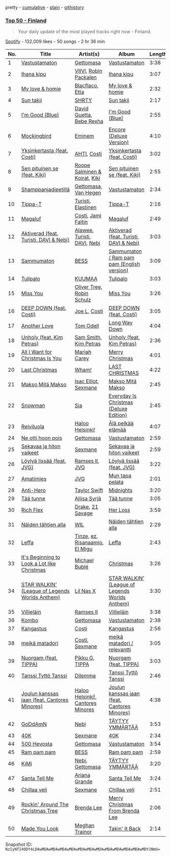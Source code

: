 pretty - [cumulative](/playlists/cumulative/37i9dQZEVXbMxcczTSoGwZ.md) - [plain](/playlists/plain/37i9dQZEVXbMxcczTSoGwZ) - [githistory](https://github.githistory.xyz/mackorone/spotify-playlist-archive/blob/main/playlists/plain/37i9dQZEVXbMxcczTSoGwZ)

### [Top 50 \- Finland](https://open.spotify.com/playlist/37i9dQZEVXbMxcczTSoGwZ)

> Your daily update of the most played tracks right now \- Finland.

[Spotify](https://open.spotify.com/user/spotify) - 132,009 likes - 50 songs - 2 hr 36 min

| No. | Title | Artist(s) | Album | Length |
|---|---|---|---|---|
| 1 | [Vastustamaton](https://open.spotify.com/track/12zIIWVV5guPmsV7yQGsOM) | [Gettomasa](https://open.spotify.com/artist/5sDIQrB2V7pRAdNM8dEc7g) | [Vastustamaton](https://open.spotify.com/album/5fBjqqe9iRNbfWR5q6w5E7) | 3:38 |
| 2 | [Ihana kipu](https://open.spotify.com/track/4EXBxZeqKIayJa65KtAwZw) | [VIIVI](https://open.spotify.com/artist/3OrwN1mr1zEbdm0OqnPphh), [Robin Packalen](https://open.spotify.com/artist/4Q4b4S784htx6DtxcMUfMO) | [Ihana kipu](https://open.spotify.com/album/3XxoOZ0yPeoig9wjK31bR7) | 3:07 |
| 3 | [My love & homie](https://open.spotify.com/track/2Xt73nX1u3QHzJmQlpuGMP) | [Blacflaco](https://open.spotify.com/artist/7pRRxojl7QoW1M7s4Zhxo4), [Etta](https://open.spotify.com/artist/3Lc2yroP05lRK5z9NtQTkc) | [My love & homie](https://open.spotify.com/album/7tPPPHCyPzRgAiYzxapWlj) | 2:32 |
| 4 | [Sun takii](https://open.spotify.com/track/3dMSUouXkSMQRxrn5tQFB6) | [SHRTY](https://open.spotify.com/artist/0hidKEfknd2aNabseugaN2) | [Sun takii](https://open.spotify.com/album/05NutfwAQPoswnCT1g7bRV) | 2:17 |
| 5 | [I'm Good \(Blue\)](https://open.spotify.com/track/4uUG5RXrOk84mYEfFvj3cK) | [David Guetta](https://open.spotify.com/artist/1Cs0zKBU1kc0i8ypK3B9ai), [Bebe Rexha](https://open.spotify.com/artist/64M6ah0SkkRsnPGtGiRAbb) | [I'm Good \(Blue\)](https://open.spotify.com/album/7M842DMhYVALrXsw3ty7B3) | 2:55 |
| 6 | [Mockingbird](https://open.spotify.com/track/561jH07mF1jHuk7KlaeF0s) | [Eminem](https://open.spotify.com/artist/7dGJo4pcD2V6oG8kP0tJRR) | [Encore \(Deluxe Version\)](https://open.spotify.com/album/1kTlYbs28MXw7hwO0NLYif) | 4:10 |
| 7 | [Yksinkertasta \(feat\. Costi\)](https://open.spotify.com/track/3Ksvxtooh9DzGfWv64bYkp) | [AHTI](https://open.spotify.com/artist/2E93OTghhH2JKYUWt48gFK), [Costi](https://open.spotify.com/artist/5BTRN678gL6XT4kv3TBopQ) | [Yksinkertasta \(feat\. Costi\)](https://open.spotify.com/album/0YfoYV4U9TGs6vLEZ2OoDy) | 3:02 |
| 8 | [Sen pituinen se \(feat\. Kiki\)](https://open.spotify.com/track/79Hll9uh2wBbKqDJc4LuXl) | [Roope Salminen & Koirat](https://open.spotify.com/artist/3OElmmR1D18e4dPTISAF5r), [Kiki](https://open.spotify.com/artist/5zod5X1F6ZTshIfpg2vVAF) | [Sen pituinen se \(feat\. Kiki\)](https://open.spotify.com/album/49D3EeuhiTRjIHT8o1tqqN) | 2:55 |
| 9 | [Shamppanjadieetillä](https://open.spotify.com/track/3KOKML3DT5AbPOQYWjBZTh) | [Gettomasa](https://open.spotify.com/artist/5sDIQrB2V7pRAdNM8dEc7g), [Van Hegen](https://open.spotify.com/artist/5SpJ7wupgkKXKKpMATIhe9) | [Vastustamaton](https://open.spotify.com/album/5fBjqqe9iRNbfWR5q6w5E7) | 2:34 |
| 10 | [Tippa\-T](https://open.spotify.com/track/6qverLcFcryBhJBgomIZjw) | [Turisti](https://open.spotify.com/artist/6IKJyoGeFRCRDb90U6AEzp), [Elastinen](https://open.spotify.com/artist/7DdW8Ert3Z36hb1FkaZWiI) | [Tippa\-T](https://open.spotify.com/album/4DaSkc8aIg2Kqk7vqdwoDo) | 2:16 |
| 11 | [Magaluf](https://open.spotify.com/track/66uNjN5dWYiyJ6I4GttOgg) | [Costi](https://open.spotify.com/artist/5BTRN678gL6XT4kv3TBopQ), [Jami Faltin](https://open.spotify.com/artist/7CPIskNnQ0GYgQa3NkcLMf) | [Magaluf](https://open.spotify.com/album/26rG3cfmL07TaJymnczwd4) | 2:49 |
| 12 | [Aktiverad \(feat\. Turisti, DAVI & Nebi\)](https://open.spotify.com/track/7jWTlHrI7yiqOrXekfVPW2) | [Alawee](https://open.spotify.com/artist/1eAyilKA1p82m0SkoEZ8dB), [Turisti](https://open.spotify.com/artist/6IKJyoGeFRCRDb90U6AEzp), [DAVI](https://open.spotify.com/artist/6SZyjpoIRcvW29wO1u0ouV), [Nebi](https://open.spotify.com/artist/0GFEJvcMqGLuhOUUZJavP4) | [Aktiverad \(feat\. Turisti, DAVI & Nebi\)](https://open.spotify.com/album/7Ez6knBilI0ksP6BUgK6oG) | 3:03 |
| 13 | [Sammumaton](https://open.spotify.com/track/7BI3gFHdPNtstVEetNx7w6) | [BESS](https://open.spotify.com/artist/63RF3q8ejWJup6nAPb3KLw) | [Sammumaton / Ram pam pam \(English version\)](https://open.spotify.com/album/70CtDYgaNgKHl6B9jo7RII) | 3:09 |
| 14 | [Tulipalo](https://open.spotify.com/track/0lPrY8sXUen0bqga0BIeWa) | [KUUMAA](https://open.spotify.com/artist/3YC5DVJDjyazvB8hxJSybr) | [Tulipalo](https://open.spotify.com/album/0xWe0flvzmTrZOZ7FztHCa) | 3:03 |
| 15 | [Miss You](https://open.spotify.com/track/73vIOb4Q7YN6HeJTbscRx5) | [Oliver Tree](https://open.spotify.com/artist/6TLwD7HPWuiOzvXEa3oCNe), [Robin Schulz](https://open.spotify.com/artist/3t5xRXzsuZmMDkQzgOX35S) | [Miss You](https://open.spotify.com/album/32G4vFNwLJQjpzkOoGEUUo) | 3:26 |
| 16 | [DEEP DOWN \(feat\. Costi\)](https://open.spotify.com/track/2h9FYDFYIScQ4dHtsL70gn) | [Joe L](https://open.spotify.com/artist/1zNcOiKaCyEKnoHpc8QNra), [Costi](https://open.spotify.com/artist/5BTRN678gL6XT4kv3TBopQ) | [DEEP DOWN \(feat\. Costi\)](https://open.spotify.com/album/7DoCR048Uthto8y9NkYjOC) | 3:05 |
| 17 | [Another Love](https://open.spotify.com/track/7jtQIBanIiJOMS6RyCx6jZ) | [Tom Odell](https://open.spotify.com/artist/2txHhyCwHjUEpJjWrEyqyX) | [Long Way Down](https://open.spotify.com/album/0KGBW1MQtC2aFPCDUdAkdJ) | 4:04 |
| 18 | [Unholy \(feat\. Kim Petras\)](https://open.spotify.com/track/3nqQXoyQOWXiESFLlDF1hG) | [Sam Smith](https://open.spotify.com/artist/2wY79sveU1sp5g7SokKOiI), [Kim Petras](https://open.spotify.com/artist/3Xt3RrJMFv5SZkCfUE8C1J) | [Unholy \(feat\. Kim Petras\)](https://open.spotify.com/album/0gX9tkL5njRax8ymWcXARi) | 2:36 |
| 19 | [All I Want for Christmas Is You](https://open.spotify.com/track/0bYg9bo50gSsH3LtXe2SQn) | [Mariah Carey](https://open.spotify.com/artist/4iHNK0tOyZPYnBU7nGAgpQ) | [Merry Christmas](https://open.spotify.com/album/61ulfFSmmxMhc2wCdmdMkN) | 4:01 |
| 20 | [Last Christmas](https://open.spotify.com/track/2FRnf9qhLbvw8fu4IBXx78) | [Wham!](https://open.spotify.com/artist/5lpH0xAS4fVfLkACg9DAuM) | [LAST CHRISTMAS](https://open.spotify.com/album/6egzU9NKfora01qaNbvwfZ) | 4:22 |
| 21 | [Makso Mitä Makso](https://open.spotify.com/track/2G1gCuldjtW9xcN1n1yenB) | [Isac Elliot](https://open.spotify.com/artist/3aD9K1zaLQ3G7yp9XV5E4D), [Sexmane](https://open.spotify.com/artist/2JSX0lIYekUp6F301cTHkq) | [Makso Mitä Makso](https://open.spotify.com/album/0S8l92CyIZbgGzvQL5QpbK) | 2:45 |
| 22 | [Snowman](https://open.spotify.com/track/7uoFMmxln0GPXQ0AcCBXRq) | [Sia](https://open.spotify.com/artist/5WUlDfRSoLAfcVSX1WnrxN) | [Everyday Is Christmas \(Deluxe Edition\)](https://open.spotify.com/album/2vcGYJcPfXUmCdcXXqqukg) | 2:45 |
| 23 | [Reiviluola](https://open.spotify.com/track/1RCQAeceDgtbD7WVLWr05S) | [Haloo Helsinki!](https://open.spotify.com/artist/0JTMRuiDzOCjWuYtWMgv2s) | [Älä pelkää elämää](https://open.spotify.com/album/6CHpJofiGTiA1GjaKbqpfo) | 4:07 |
| 24 | [Ne otti hoon pois](https://open.spotify.com/track/3MekCg06LOHRmSI3HLM7cO) | [Gettomasa](https://open.spotify.com/artist/5sDIQrB2V7pRAdNM8dEc7g) | [Vastustamaton](https://open.spotify.com/album/5fBjqqe9iRNbfWR5q6w5E7) | 2:59 |
| 25 | [Sekavaa ja hiton vaikeet](https://open.spotify.com/track/6bwGTXDFEoW3d6W6kE1LMT) | [Sexmane](https://open.spotify.com/artist/2JSX0lIYekUp6F301cTHkq) | [Sekavaa ja hiton vaikeet](https://open.spotify.com/album/0NVcNe049YbVzoiV5kfQ1X) | 2:59 |
| 26 | [Löylyä lissää \(feat\. JVG\)](https://open.spotify.com/track/77Xs6TA4v3Eems2C0fM1sR) | [Ramses II](https://open.spotify.com/artist/0PI47Yot4sf9TVpnINMnPC), [JVG](https://open.spotify.com/artist/55mdlQp6zN8zdyIYB9DDQj) | [Löylyä lissää \(feat\. JVG\)](https://open.spotify.com/album/1TVdx8E2Aq9fyGh8dkgtPF) | 3:22 |
| 27 | [Amatimies](https://open.spotify.com/track/0WzmYcHhfkchwvZagvItxK) | [JVG](https://open.spotify.com/artist/55mdlQp6zN8zdyIYB9DDQj) | [Mun tapa pelata](https://open.spotify.com/album/27Khq95w5Gzg522w4It8TK) | 2:01 |
| 28 | [Anti\-Hero](https://open.spotify.com/track/0V3wPSX9ygBnCm8psDIegu) | [Taylor Swift](https://open.spotify.com/artist/06HL4z0CvFAxyc27GXpf02) | [Midnights](https://open.spotify.com/album/151w1FgRZfnKZA9FEcg9Z3) | 3:20 |
| 29 | [Tää tunne](https://open.spotify.com/track/4CUwPg9TWRoXYbPaB5K6oU) | [Aliisa Syrjä](https://open.spotify.com/artist/22MRXgWTSxSeQG9NLCMezd) | [Tää tunne](https://open.spotify.com/album/3nAhQyPcUPixMmaubT3Ecq) | 3:05 |
| 30 | [Rich Flex](https://open.spotify.com/track/1bDbXMyjaUIooNwFE9wn0N) | [Drake](https://open.spotify.com/artist/3TVXtAsR1Inumwj472S9r4), [21 Savage](https://open.spotify.com/artist/1URnnhqYAYcrqrcwql10ft) | [Her Loss](https://open.spotify.com/album/5MS3MvWHJ3lOZPLiMxzOU6) | 3:59 |
| 31 | [Näiden tähtien alla](https://open.spotify.com/track/4RjP1NfFGbCF4rFY298jnA) | [WIL](https://open.spotify.com/artist/0u24i6ZS1dxwPzDPuM0qqT) | [Näiden tähtien alla](https://open.spotify.com/album/0eJFW5pm8DaRo6DuObgu4K) | 2:29 |
| 32 | [Leffa](https://open.spotify.com/track/32lTOYfEDhk8tfCNULYk4v) | [Tinze](https://open.spotify.com/artist/4qJvgIwFCBKz0kTfi2B0S9), [ez](https://open.spotify.com/artist/13b4x7l89ymNwCrh4dKmje), [Risanaamio](https://open.spotify.com/artist/6OXLXB2OU0FBgIAHqsINyx), [El Migu](https://open.spotify.com/artist/52e3RF8S2V0QuVf3X1MNGq) | [Leffa](https://open.spotify.com/album/2K1QT0iPEOEewwEJQqmApV) | 2:43 |
| 33 | [It's Beginning to Look a Lot like Christmas](https://open.spotify.com/track/0lLdorYw7lVrJydTINhWdI) | [Michael Bublé](https://open.spotify.com/artist/1GxkXlMwML1oSg5eLPiAz3) | [Christmas](https://open.spotify.com/album/3CKVXhODttZebJAzjUs2un) | 3:26 |
| 34 | [STAR WALKIN' \(League of Legends Worlds Anthem\)](https://open.spotify.com/track/38T0tPVZHcPZyhtOcCP7pF) | [Lil Nas X](https://open.spotify.com/artist/7jVv8c5Fj3E9VhNjxT4snq) | [STAR WALKIN' \(League of Legends Worlds Anthem\)](https://open.spotify.com/album/0aIy6J8M9yHTnjtRu81Nr9) | 3:30 |
| 35 | [Villieläin](https://open.spotify.com/track/0hR9rAzfwW8EuutTXdSzuF) | [Ramses II](https://open.spotify.com/artist/0PI47Yot4sf9TVpnINMnPC) | [Villieläin](https://open.spotify.com/album/2rZeRZDAChITruWkjr1ihC) | 3:38 |
| 36 | [Kombo](https://open.spotify.com/track/05Fn1zIHdLdG6zLZaU4ugU) | [Gettomasa](https://open.spotify.com/artist/5sDIQrB2V7pRAdNM8dEc7g) | [Vastustamaton](https://open.spotify.com/album/5fBjqqe9iRNbfWR5q6w5E7) | 2:38 |
| 37 | [Kangastus](https://open.spotify.com/track/5zHwltOissBAu6ZedTFFLW) | [Costi](https://open.spotify.com/artist/5BTRN678gL6XT4kv3TBopQ) | [Kangastus](https://open.spotify.com/album/5WoeDkYtOJyfQXSh4WsKje) | 2:56 |
| 38 | [meikä matadori](https://open.spotify.com/track/2QNcMX51ubQSyLcNPly7Xa) | [Costi](https://open.spotify.com/artist/5BTRN678gL6XT4kv3TBopQ), [Sexmane](https://open.spotify.com/artist/2JSX0lIYekUp6F301cTHkq) | [meikä matadori / relevantti](https://open.spotify.com/album/7t89lzNCLOSgKOSpBYMhCD) | 3:05 |
| 39 | [Nuorgam \(feat\. TIPPA\)](https://open.spotify.com/track/64fagmhTnpUkqm9ngt7xWd) | [Pikku G](https://open.spotify.com/artist/52k2KcEXIZTnYD2EpOoJiZ), [TIPPA](https://open.spotify.com/artist/0kWknKjD7r2hNh8KntEx59) | [Nuorgam \(feat\. TIPPA\)](https://open.spotify.com/album/5AFpQZZC9syQHjCv4dUIXV) | 3:03 |
| 40 | [Tanssi Tyttö Tanssi](https://open.spotify.com/track/7wAh8Hbsv4QX6AavYDcrhM) | [Dilemma](https://open.spotify.com/artist/6d2cna6ab3mL140jbRNXqV) | [Tanssi Tyttö Tanssi](https://open.spotify.com/album/3jM55qyqvGinFgzJFoLc1G) | 2:46 |
| 41 | [Joulun kanssas jaan \(feat\. Cantores Minores\)](https://open.spotify.com/track/3RCxl6HWK4ADOzMbY8FZCw) | [Haloo Helsinki!](https://open.spotify.com/artist/0JTMRuiDzOCjWuYtWMgv2s), [Cantores Minores](https://open.spotify.com/artist/6ibKc7zCn0f7pIVEXvhIJB) | [Joulun kanssas jaan \(feat\. Cantores Minores\)](https://open.spotify.com/album/4hUrMPSpOYKLtDqdi8zlOS) | 4:38 |
| 42 | [GoDdAmN](https://open.spotify.com/track/27KdLYj7Alpe6y3UxC87ga) | [Nebi](https://open.spotify.com/artist/0GFEJvcMqGLuhOUUZJavP4) | [TÄYTYY YMMÄRTÄÄ](https://open.spotify.com/album/0z7fO2qk3chpSwcktMZ1Ba) | 3:53 |
| 43 | [40K](https://open.spotify.com/track/48GrbwydcMUFPfKrSeq6K0) | [Sexmane](https://open.spotify.com/artist/2JSX0lIYekUp6F301cTHkq) | [40K](https://open.spotify.com/album/23snaZbhW9jzET6wWtiEPk) | 2:34 |
| 44 | [500 Hevosta](https://open.spotify.com/track/3HD1IgJXdTI3guoBatBVSG) | [Gettomasa](https://open.spotify.com/artist/5sDIQrB2V7pRAdNM8dEc7g) | [Vastustamaton](https://open.spotify.com/album/5fBjqqe9iRNbfWR5q6w5E7) | 3:54 |
| 45 | [Ram pam pam](https://open.spotify.com/track/55qPuI6NekVyNPM6kh5DN4) | [BESS](https://open.spotify.com/artist/63RF3q8ejWJup6nAPb3KLw) | [Ram pam pam](https://open.spotify.com/album/6wKDISYcXTFk9y54P06rGz) | 2:59 |
| 46 | [KiMi](https://open.spotify.com/track/4lqwfA11KZ0wYfbCddjHj8) | [Nebi](https://open.spotify.com/artist/0GFEJvcMqGLuhOUUZJavP4), [Gettomasa](https://open.spotify.com/artist/5sDIQrB2V7pRAdNM8dEc7g) | [TÄYTYY YMMÄRTÄÄ](https://open.spotify.com/album/0z7fO2qk3chpSwcktMZ1Ba) | 3:20 |
| 47 | [Santa Tell Me](https://open.spotify.com/track/0lizgQ7Qw35od7CYaoMBZb) | [Ariana Grande](https://open.spotify.com/artist/66CXWjxzNUsdJxJ2JdwvnR) | [Santa Tell Me](https://open.spotify.com/album/27MNgBEnLCKoafz1g2Zu97) | 3:24 |
| 48 | [Chillaa veli](https://open.spotify.com/track/1agD3NMqnpaejVler2S9xJ) | [Sexmane](https://open.spotify.com/artist/2JSX0lIYekUp6F301cTHkq) | [Chillaa veli](https://open.spotify.com/album/7lHrsy9SvjKWr2Ca13Qv8d) | 2:51 |
| 49 | [Rockin' Around The Christmas Tree](https://open.spotify.com/track/2EjXfH91m7f8HiJN1yQg97) | [Brenda Lee](https://open.spotify.com/artist/4cPHsZM98sKzmV26wlwD2W) | [Merry Christmas From Brenda Lee](https://open.spotify.com/album/34wa3zf2prXFMk47t9zHFG) | 2:06 |
| 50 | [Made You Look](https://open.spotify.com/track/0QHEIqNKsMoOY5urbzN48u) | [Meghan Trainor](https://open.spotify.com/artist/6JL8zeS1NmiOftqZTRgdTz) | [Takin' It Back](https://open.spotify.com/album/4LVa9bljQRvLYpWr8qyaXs) | 2:14 |

Snapshot ID: `NzIyNTI4ODY4LDAwMDAwMDAwMDAwMDAwMDAwMDAwMDAwMDAwMDAwMDAwMDAwMDY1NmU=`
